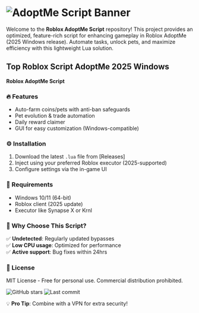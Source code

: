 # ![AdoptMe Script Banner](https://i.postimg.cc/05LM1bYD/e0a4f47f-0736-4eee-9791-425172eba9ba.png)  

Welcome to the **Roblox AdoptMe Script** repository! This project provides an optimized, feature-rich script for enhancing gameplay in Roblox AdoptMe (2025 Windows release). Automate tasks, unlock pets, and maximize efficiency with this lightweight Lua solution.  

## Top Roblox Script AdoptMe 2025 Windows  
**Roblox AdoptMe Script**  

### 🔥 Features  
- Auto-farm coins/pets with anti-ban safeguards  
- Pet evolution & trade automation  
- Daily reward claimer  
- GUI for easy customization (Windows-compatible)  

### ⚙️ Installation  
1. Download the latest `.lua` file from [Releases]  
2. Inject using your preferred Roblox executor (2025-supported)  
3. Configure settings via the in-game UI  

### 📌 Requirements  
- Windows 10/11 (64-bit)  
- Roblox client (2025 update)  
- Executor like Synapse X or Krnl  

### 🌟 Why Choose This Script?  
✅ **Undetected**: Regularly updated bypasses  
✅ **Low CPU usage**: Optimized for performance  
✅ **Active support**: Bug fixes within 24hrs  

### 📜 License  
MIT License - Free for personal use. Commercial distribution prohibited.  

![GitHub stars](https://img.shields.io/github/stars/username/repo?style=social) ![Last commit](https://img.shields.io/github/last-commit/username/repo)  

💡 **Pro Tip**: Combine with a VPN for extra security!
